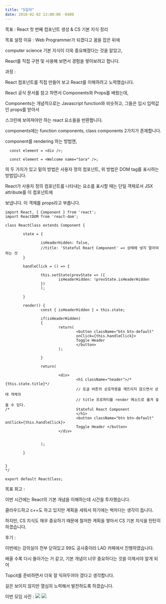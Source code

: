 ```yaml
---
title: "5일차"
date: 2018-02-02 13:00:00 -0400
---
```


목표 : React 첫 번째 컴포넌트 생성 & CS 기본 지식 정리 

목표 설정 이유 : Web Programmer가 되겠다고 꿈을 잡은 뒤에 

computer science 기본 지식이 더욱 중요해졌다는 것을 알았고, 

React를 직접 구현 및 사용해 보면서 경험을 쌓아보려고 합니다. 

과정 : 

React 컴포넌트를 직접 만들어 보고 React를 이해하려고 노력했습니다.

React 공식 문서를 참고 하면서 Components와 Props를 배웠는데,

Components는 개념적으로는 Javascript function와 비슷하고, 그들은 임시 입력값인 props를 받아서

스크린에 보여져야만 하는 react 요소들을 반환합니다. 

components에는 function components, class components 2가지가 존재합니다. 

component를 rendering 하는 방법엔, 
```react
  const element = <div />;
```
```react
  const element = <Welcome name="Sara" />;
```
의 두 가지가 있고 밑의 방법은 사용자 정의 컴포넌트, 위 방법은 DOM tag를 표시하는 방법입니다. 

React가 사용자 정의 컴포넌트를 나타내는 요소를 표시할 때는 단일 객체로서 JSX attribute를 이 컴포넌트에

보냅니다. 이 객체를 props라고 부릅니다.

```react
import React, { Component } from 'react';
import ReactDOM from 'react-dom';

class ReactClass extends Component {

        state = {

                isHeaderHidden: false,
                //title: 'Stateful React Component' => 상태에 넣지 말아야 하는 것
        }

        handleClick = () => {

                this.setState(prevState => ({
                        isHeaderHidden: !prevState.isHeaderHidden
                })
                );

        }

        render() {
                const { isHeaderHidden } = this.state;

                if(isHeaderHidden)
                {
                        return(
                                <button className="btn btn-default"
                                onClick={this.handleClick}>
                                Toggle Header
                                </button>
                        );

                }

                return(

                        <div>
                                <h1 className="header">/*{this.state.title}*/
                                // 토글 버튼의 상호작용을 깨뜨리지 않으면서 상태 객체의
                                // title 프로퍼티를 render 메소드로 옮겨 놓을 수 있다.
/*                              Stateful React Component
                                </h1>
                                <button className="btn btn-default" onClick={this.handleClick}>
                                Toggle Header </button>
                        </div>


                );

        }


}
*/

export default ReactClass;
```

목표 회고 : 

이번 시간에는 React의 기본 개념을 이해하는데 시간을 투자했습니다. 

클라우드하고 c++도 하고 있지만 계획을 세워서 하기에는 벅차다는 생각이 듭니다.

하지만, CS 지식도 매우 중요하기 때문에 철저한 계획을 쌓아서 CS 기본 지식을 탄탄히 하겠습니다.

후기 : 

이번에는 강의실이 전부 닫혀있고 99도 공사중이라 LAD 카페에서 진행하였습니다.

배울 수록 다시 돌아가는 거 같고, 기본 개념이 너무 중요하다는 것을 이제서야 알게 되어

Topcit를 준비하면서 더욱 잘 익혀두어야 겠다고 생각합니다. 

길은 보이지 않지만 열심히 노력해서 발전하도록 하겠습니다.

이번 모임 사진 :
![](https://user-images.githubusercontent.com/11308147/52161092-363f1600-2703-11e9-8765-b2f27d050a2a.jpg)
![](https://user-images.githubusercontent.com/11308147/52161097-5a025c00-2703-11e9-8b95-7002d488c97f.jpg)


[jekyll-docs]: https://jekyllrb.com/docs/home
[jekyll-gh]:   https://github.com/jekyll/jekyll
[jekyll-talk]: https://talk.jekyllrb.com/


